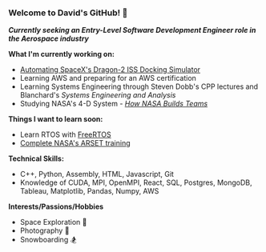### Welcome to David's GitHub! 👋

***Currently seeking an Entry-Level Software Development Engineer role in the Aerospace industry***

**What I'm currently working on:**
* [Automating SpaceX's Dragon-2 ISS Docking Simulator](https://github.com/david-kishi/automated-iss-sim)
* Learning AWS and preparing for an AWS certification
* Learning Systems Engineering through Steven Dobb's CPP lectures and Blanchard's *Systems Engineering and Analysis*
* Studying NASA's 4-D System - *[How NASA Builds Teams](https://www.amazon.com/How-NASA-Builds-Teams-Scientists/dp/0470456485)*

**Things I want to learn soon:**
* Learn RTOS with [FreeRTOS](https://www.freertos.org/)
* [Complete NASA's ARSET training](https://arset.gsfc.nasa.gov/)

**Technical Skills:** 
* C++, Python, Assembly, HTML, Javascript, Git
* Knowledge of CUDA, MPI, OpenMPI, React, SQL, Postgres, MongoDB, Tableau, Matplotlib, Pandas, Numpy, AWS

**Interests/Passions/Hobbies**
* Space Exploration 🚀
* Photography 📸
* Snowboarding 🏂
